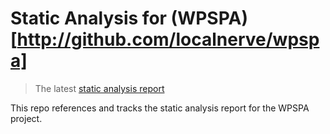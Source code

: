 # Static Analysis for (WPSPA)[http://github.com/localnerve/wpspa]

> The latest [static analysis report](http://htmlpreview.github.io/?https://github.com/localnerve/wpspa-report/blob/master/report/index.html "Plato Report")

This repo references and tracks the static analysis report for the WPSPA project.